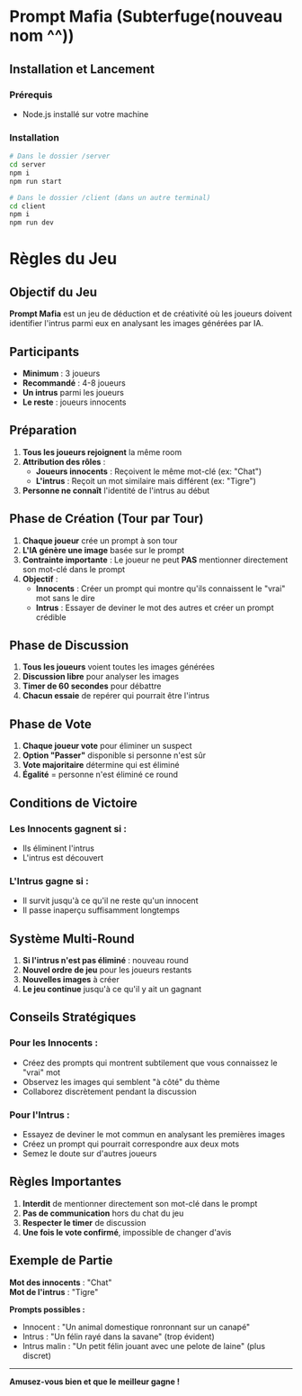 # Prompt Mafia (Subterfuge(nouveau nom ^^)) 

## Installation et Lancement

### Prérequis
- Node.js installé sur votre machine

### Installation
```bash
# Dans le dossier /server
cd server
npm i
npm run start

# Dans le dossier /client (dans un autre terminal)
cd client
npm i
npm run dev
```

# Règles du Jeu

## Objectif du Jeu

**Prompt Mafia** est un jeu de déduction et de créativité où les joueurs doivent identifier l'intrus parmi eux en analysant les images générées par IA.

## Participants

- **Minimum** : 3 joueurs
- **Recommandé** : 4-8 joueurs
- **Un intrus** parmi les joueurs
- **Le reste** : joueurs innocents

## Préparation

1. **Tous les joueurs rejoignent** la même room
2. **Attribution des rôles** :
   - **Joueurs innocents** : Reçoivent le même mot-clé (ex: "Chat")
   - **L'intrus** : Reçoit un mot similaire mais différent (ex: "Tigre")
3. **Personne ne connaît** l'identité de l'intrus au début

## Phase de Création (Tour par Tour)

1. **Chaque joueur** crée un prompt à son tour
2. **L'IA génère une image** basée sur le prompt
3. **Contrainte importante** : Le joueur ne peut **PAS** mentionner directement son mot-clé dans le prompt
4. **Objectif** :
   - **Innocents** : Créer un prompt qui montre qu'ils connaissent le "vrai" mot sans le dire
   - **Intrus** : Essayer de deviner le mot des autres et créer un prompt crédible

## Phase de Discussion

1. **Tous les joueurs** voient toutes les images générées
2. **Discussion libre** pour analyser les images
3. **Timer de 60 secondes** pour débattre
4. **Chacun essaie** de repérer qui pourrait être l'intrus

## Phase de Vote

1. **Chaque joueur vote** pour éliminer un suspect
2. **Option "Passer"** disponible si personne n'est sûr
3. **Vote majoritaire** détermine qui est éliminé
4. **Égalité** = personne n'est éliminé ce round

## Conditions de Victoire

### **Les Innocents gagnent si :**
- Ils éliminent l'intrus
- L'intrus est découvert

### **L'Intrus gagne si :**
- Il survit jusqu'à ce qu'il ne reste qu'un innocent
- Il passe inaperçu suffisamment longtemps

## Système Multi-Round

1. **Si l'intrus n'est pas éliminé** : nouveau round
2. **Nouvel ordre de jeu** pour les joueurs restants
3. **Nouvelles images** à créer
4. **Le jeu continue** jusqu'à ce qu'il y ait un gagnant

## Conseils Stratégiques

### **Pour les Innocents :**
- Créez des prompts qui montrent subtilement que vous connaissez le "vrai" mot
- Observez les images qui semblent "à côté" du thème
- Collaborez discrètement pendant la discussion

### **Pour l'Intrus :**
- Essayez de deviner le mot commun en analysant les premières images
- Créez un prompt qui pourrait correspondre aux deux mots
- Semez le doute sur d'autres joueurs

## Règles Importantes

1. **Interdit** de mentionner directement son mot-clé dans le prompt
2. **Pas de communication** hors du chat du jeu
3. **Respecter le timer** de discussion
4. **Une fois le vote confirmé**, impossible de changer d'avis

## Exemple de Partie

**Mot des innocents** : "Chat"  
**Mot de l'intrus** : "Tigre"

**Prompts possibles :**
- Innocent : "Un animal domestique ronronnant sur un canapé"
- Intrus : "Un félin rayé dans la savane" (trop évident)
- Intrus malin : "Un petit félin jouant avec une pelote de laine" (plus discret)

---

**Amusez-vous bien et que le meilleur gagne !** 